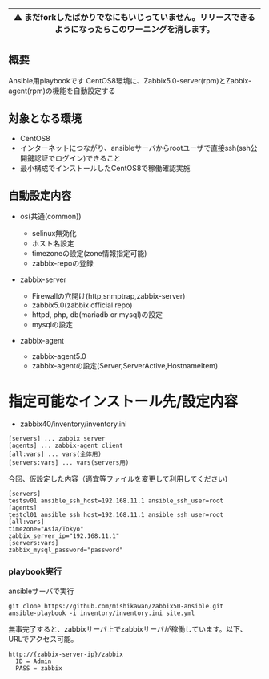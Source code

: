 | :warning: まだforkしたばかりでなにもいじっていません。リリースできるようになったらこのワーニングを消します。 |
| --- |

## 概要

Ansible用playbookです
CentOS8環境に、Zabbix5.0-server(rpm)とZabbix-agent(rpm)の機能を自動設定する

## 対象となる環境

* CentOS8
* インターネットにつながり、ansibleサーバからrootユーザで直接ssh(ssh公開鍵認証でログイン)できること
* 最小構成でインストールしたCentOS8で稼働確認実施

## 自動設定内容

* os(共通(common))
	+ selinux無効化
	+ ホスト名設定
	+ timezoneの設定(zone情報指定可能)
	+ zabbix-repoの登録

* zabbix-server
  + Firewallの穴開け(http,snmptrap,zabbix-server)
  + zabbix5.0(zabbix official repo)
  + httpd, php, db(mariadb or mysql)の設定
  + mysqlの設定
	
  
* zabbix-agent
	+ zabbix-agent5.0
  + zabbix-agentの設定(Server,ServerActive,HostnameItem)

# 指定可能なインストール先/設定内容

* zabbix40/inventory/inventory.ini

```
[servers] ... zabbix server
[agents] ... zabbix-agent client
[all:vars] ... vars(全体用)
[servers:vars] ... vars(servers用)
```

今回、仮設定した内容（適宜等ファイルを変更して利用してください)
```
[servers]
testsv01 ansible_ssh_host=192.168.11.1 ansible_ssh_user=root
[agents]
testcl01 ansible_ssh_host=192.168.11.1 ansible_ssh_user=root
[all:vars]
timezone="Asia/Tokyo"
zabbix_server_ip="192.168.11.1"
[servers:vars]
zabbix_mysql_password="password"
```

### playbook実行

ansibleサーバで実行
```
git clone https://github.com/mishikawan/zabbix50-ansible.git
ansible-playbook -i inventory/inventory.ini site.yml
```

無事完了すると、zabbixサーバ上でzabbixサーバが稼働しています。以下、URLでアクセス可能。
```
http://{zabbix-server-ip}/zabbix
  ID = Admin
  PASS = zabbix
```
